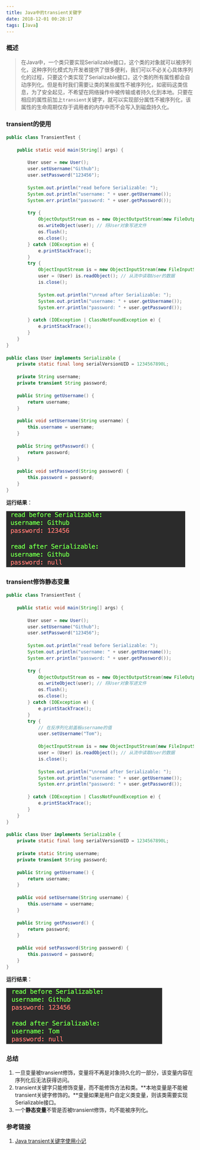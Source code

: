 ```yaml
---
title: Java中的transient关键字
date: 2018-12-01 00:28:17
tags: [Java]
---
```


### 概述

>在Java中，一个类只要实现Serializable接口，这个类的对象就可以被序列化，这种序列化模式为开发者提供了很多便利，我们可以不必关心具体序列化的过程，只要这个类实现了Serializable接口，这个类的所有属性都会自动序列化。但是有时我们需要让类的某些属性不被序列化，如密码这类信息，为了安全起见，不希望在网络操作中被传输或者持久化到本地。只要在相应的属性前加上`transient`关键字，就可以实现部分属性不被序列化，该属性的生命周期仅存于调用者的内存中而不会写入到磁盘持久化。

<!--more-->

### transient的使用

```java
public class TransientTest {

    public static void main(String[] args) {

        User user = new User();
        user.setUsername("Github");
        user.setPassword("123456");

        System.out.println("read before Serializable: ");
        System.out.println("username: " + user.getUsername());
        System.err.println("password: " + user.getPassword());

        try {
            ObjectOutputStream os = new ObjectOutputStream(new FileOutputStream("user.txt"));
            os.writeObject(user); // 将User对象写进文件
            os.flush();
            os.close();
        } catch (IOException e) {
            e.printStackTrace();
        }
        try {
            ObjectInputStream is = new ObjectInputStream(new FileInputStream("user.txt"));
            user = (User) is.readObject(); // 从流中读取User的数据
            is.close();

            System.out.println("\nread after Serializable: ");
            System.out.println("username: " + user.getUsername());
            System.err.println("password: " + user.getPassword());

        } catch (IOException | ClassNotFoundException e) {
            e.printStackTrace();
        }
    }
}

public class User implements Serializable {
    private static final long serialVersionUID = 1234567890L;

    private String username;
    private transient String password;

    public String getUsername() {
        return username;
    }

    public void setUsername(String username) {
        this.username = username;
    }

    public String getPassword() {
        return password;
    }

    public void setPassword(String password) {
        this.password = password;
    }
}
```

**运行结果**：

![runResult](java-transient/runResult.png)

### transient修饰静态变量

```java
public class TransientTest {

    public static void main(String[] args) {

        User user = new User();
        user.setUsername("Github");
        user.setPassword("123456");

        System.out.println("read before Serializable: ");
        System.out.println("username: " + user.getUsername());
        System.err.println("password: " + user.getPassword());

        try {
            ObjectOutputStream os = new ObjectOutputStream(new FileOutputStream("user.txt"));
            os.writeObject(user); // 将User对象写进文件
            os.flush();
            os.close();
        } catch (IOException e) {
            e.printStackTrace();
        }
        try {
            // 在反序列化前盖板username的值
            user.setUsername("Tom");

            ObjectInputStream is = new ObjectInputStream(new FileInputStream("user.txt"));
            user = (User) is.readObject(); // 从流中读取User的数据
            is.close();

            System.out.println("\nread after Serializable: ");
            System.out.println("username: " + user.getUsername());
            System.err.println("password: " + user.getPassword());

        } catch (IOException | ClassNotFoundException e) {
            e.printStackTrace();
        }
    }
}

public class User implements Serializable {
    private static final long serialVersionUID = 1234567890L;

    private static String username;
    private transient String password;

    public String getUsername() {
        return username;
    }

    public void setUsername(String username) {
        this.username = username;
    }

    public String getPassword() {
        return password;
    }

    public void setPassword(String password) {
        this.password = password;
    }
}
```

**运行结果**：

![static](java-transient/static.png)

### 总结

1. 一旦变量被transient修饰，变量将不再是对象持久化的一部分，该变量内容在序列化后无法获得访问。
2. transient关键字只能修饰变量，而不能修饰方法和类。**本地变量是不能被transient关键字修饰的。**变量如果是用户自定义类变量，则该类需要实现Serializable接口。
3. 一个**静态变量**不管是否被transient修饰，均不能被序列化。

### 参考链接

1. [Java transient关键字使用小记](http://www.cnblogs.com/lanxuezaipiao/p/3369962.html)